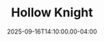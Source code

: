 ---
title: Hollow Knight
creator: Team Cherry
cart: gamecart
type: pc
date: 2025-09-16T14:10:00.00-04:00
score: 
review: 
---